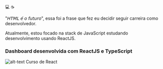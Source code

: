 :computer: :coffee:

"𝘏𝘛𝘔𝘓 𝘦́ 𝘰 𝘧𝘶𝘵𝘶𝘳𝘰", essa foi a frase que fez eu decidir seguir carreira como desenvolvedor.

Atualmente, estou focado na stack de JavaScript estudando desenvolvimento usando ReactJS.


### **Dashboard desenvolvida com ReactJS e TypeScript**

![alt-text](https://camo.githubusercontent.com/4426c83df47d093e3f6ba8abb1220b1a329d8ce0756bf4835bc24be3ed43eeac/68747470733a2f2f692e6962622e636f2f53307043664d642f64617368626f6172642e676966)
Curso de React

<!--
**alexferreira1796/alexferreira1796** is a ✨ _special_ ✨ repository because its `README.md` (this file) appears on your GitHub profile.

Here are some ideas to get you started:

- 🔭 I’m currently working on ...
- 🌱 I’m currently learning ...
- 👯 I’m looking to collaborate on ...
- 🤔 I’m looking for help with ...
- 💬 Ask me about ...
- 📫 How to reach me: ...
- 😄 Pronouns: ...
- ⚡ Fun fact: ...
-->
